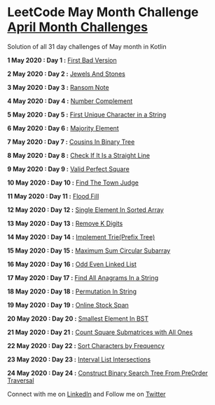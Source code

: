# LeetCode May Month Challenge [April Month Challenges](https://github.com/manishandroid/LeetCode30DaysAprilChallenge)
Solution of  all  31 day challenges of May month in Kotlin 

**1 May 2020 : Day 1 :** [First Bad Version](/src/week1/FirstBadVersion.kt)

**2 May 2020 : Day 2 :** [Jewels And Stones](/src/week1/JewelsAndStones.kt)

**3 May 2020 : Day 3 :** [Ransom Note](/src/week1/RansomNote.kt)

**4 May 2020 : Day 4 :** [Number Complement](/src/week1/NumberComplement.kt)

**5 May 2020 : Day 5 :** [First Unique Character in a String](/src/week1/FirstUniqueCharacterInString.kt)

**6 May 2020 : Day 6 :** [Majority Element](/src/week1/MajorityElement.kt)

**7 May 2020 : Day 7 :** [Cousins In Binary Tree](/src/week1/CousinsInBinaryTree.kt)

**8 May 2020 : Day 8 :** [Check If It Is a Straight Line](/src/week2/CheckIfItStraightLine.kt)

**9 May 2020 : Day 9 :** [Valid Perfect Square](/src/week2/PerfectSquare.kt)

**10 May 2020 : Day 10 :** [Find The Town Judge](/src/week2/FindTheTownJudge.kt)

**11 May 2020 : Day 11 :** [Flood Fill](/src/week2/FloodFill.kt)

**12 May 2020 : Day 12 :** [Single Element In Sorted Array](/src/week2/SingleElementInSortedArray.kt)

**13 May 2020 : Day 13 :** [Remove K Digits](/src/week2/RemoveKDigits.kt)

**14 May 2020 : Day 14 :** [Implement Trie(Prefix Tree)](/src/week2/ImplementTriePrefixTree.kt)

**15 May 2020 : Day 15 :** [Maximum Sum Circular Subarray
](/src/week3/MaximumSumCircularSubArray.kt)

**16 May 2020 : Day 16 :** [Odd Even Linked List](/src/week3/OddEvenLinkedList.kt)

**17 May 2020 : Day 17 :** [Find All Anagrams In a String](/src/week3/FindAllAnagramsInString.kt)

**18 May 2020 : Day 18 :** [Permutation In String](/src/week3/PermutationInString.kt)

**19 May 2020 : Day 19 :** [Online Stock Span](/src/week3/OnlineStockSpan.kt)

**20 May 2020 : Day 20 :** [Smallest Element In BST](/src/week3/SmallestElementInBST.kt)

**21 May 2020 : Day 21 :** [Count Square Submatrices with All Ones](/src/week3/SquareSubmatricesWithAllOnes.kt)

**22 May 2020 : Day 22 :** [Sort Characters by Frequency](src/week4/SortCharactersByFrequency.kt)

**23 May 2020 : Day 23 :** [Interval List Intersections](src/week4/IntervalListIntersections.kt)

**24 May 2020 : Day 24 :** [Construct Binary Search Tree From PreOrder Traversal](src/week4/ConstructBSTFromPreOrderTraversal.kt)


Connect with me on [LinkedIn](https://www.linkedin.com/in/manishandroidexpert/) and Follow me on [Twitter](https://twitter.com/manishandroid)

